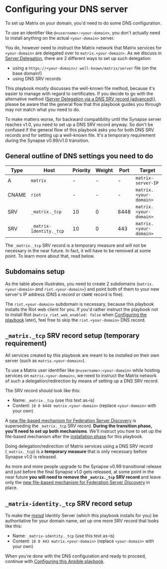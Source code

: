# Configuring your DNS server

To set up Matrix on your domain, you'd need to do some DNS configuration.

To use an identifier like `@<username>:<your-domain>`, you don't actually need
to install anything on the actual `<your-domain>` server.

You do, however need to instruct the Matrix network that Matrix services for `<your-domain>` are delegated
over to `matrix.<your-domain>`.
As we discuss in [Server Delegation](howto-server-delegation.md), there are 2 different ways to set up such delegation:

- using a `https://<your-domain>/.well-known/matrix/server` file (on the base domain!)
- using DNS SRV records

This playbook mostly discusses the well-known file method, because it's easier to manage with regard to certificates.
If you decide to go with the alternative method ([Server Delegation via a DNS SRV record (advanced)](howto-server-delegation.md#server-delegation-via-a-dns-srv-record-advanced)), please be aware that the general flow that this playbook guides you through may not match what you need to do.

To make matters worse, for backward compatibility until the Synapse server reaches v1.0, you need to set up a DNS SRV record anyway.
So don't be confused if the general flow of this playbook asks you for both DNS SRV records and for setting up a well-known file.
It's a temporary requirement during the Synapse v0.99/v1.0 transition.


## General outline of DNS settings you need to do

| Type  | Host                    | Priority | Weight | Port | Target                 |
| ----- | ----------------------- | -------- | ------ | ---- | ---------------------- |
| A     | `matrix`                | -        | -      | -    | `matrix-server-IP`     |
| CNAME | `riot`                  | -        | -      | -    | `matrix.<your-domain>` |
| SRV   | `_matrix._tcp`          | 10       | 0      | 8448 | `matrix.<your-domain>` |
| SRV   | `_matrix-identity._tcp` | 10       | 0      | 443  | `matrix.<your-domain>` |

The `_matrix._tcp` SRV record is a temporary measure and will not be necessary in the near future.
In fact, it will have to be removed at some point. To learn more about that, read below.


## Subdomains setup

As the table above illustrates, you need to create 2 subdomains (`matrix.<your-domain>` and `riot.<your-domain>`) and point both of them to your new server's IP address (DNS `A` record or `CNAME` record is fine).

The `riot.<your-domain>` subdomain is necessary, because this playbook installs the Riot web client for you.
If you'd rather instruct the playbook not to install Riot (`matrix_riot_web_enabled: false` when [Configuring the playbook](configuring-playbook.md) later), feel free to skip the `riot.<your-domain>` DNS record.


## `_matrix._tcp` SRV record setup (temporary requirement)

All services created by this playbook are meant to be installed on their own server (such as `matrix.<your-domain>`).

To use a Matrix user identifier like `@<username>:<your-domain>` while hosting services on `matrix.<your-domain>`, we need to instruct the Matrix network of such a delegation/redirection by means of setting up a DNS SRV record.

The SRV record should look like this:
- Name: `_matrix._tcp` (use this text as-is)
- Content: `10 0 8448 matrix.<your-domain>` (replace `<your-domain>` with your own)

A [new file-based mechanism for Federation Server Discovery](configuring-well-known.md#introduction-to-federation-server-discovery) is superseding the `_matrix._tcp` SRV record. **During the transition phase, you'll need to set up both mechanisms**. We'll instruct you how to set up the file-based mechanism after the [installation phase](installing.md) for this playbook.

Doing delegation/redirection of Matrix services using a DNS SRV record (`_matrix._tcp`) is a **temporary measure** that is only necessary before Synapse v1.0 is released.

As more and more people upgrade to the Synapse v0.99 transitional release and just before the final Synapse v1.0 gets released, at some point in the near future **you will need to remove the `_matrix._tcp` SRV record** and leave only the [new file-based mechanism for Federation Server Discovery](configuring-well-known.md#introduction-to-federation-server-discovery) in place.


## `_matrix-identity._tcp` SRV record setup

To make the [mxisd](https://github.com/kamax-io/mxisd) Identity Server (which this playbook installs for you) be authoritative for your domain name, set up one more SRV record that looks like this:
- Name: `_matrix-identity._tcp` (use this text as-is)
- Content: `10 0 443 matrix.<your-domain>` (replace `<your-domain>` with your own)


When you're done with the DNS configuration and ready to proceed, continue with [Configuring this Ansible playbook](configuring-playbook.md).
